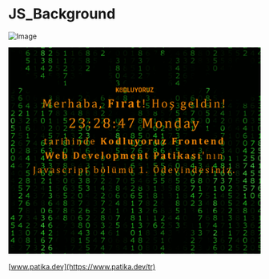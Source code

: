 # JS_Background

![Image](/img/Kodluyoruz_Javascript_Saat_%C3%96devi_-_MatrixSaat_AdobeExpress.gif)

![Image](/img/Ekran%20Fotosu.png)

[www.patika.dev](https://www.patika.dev/tr)
